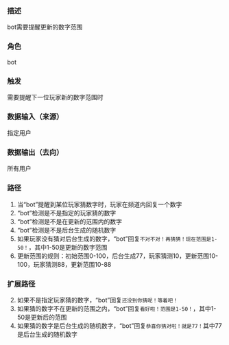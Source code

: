 ### 描述

bot需要提醒更新的数字范围

### 角色

bot

### 触发

需要提醒下一位玩家新的数字范围时

### 数据输入（来源）

指定用户

### 数据输出（去向）

所有用户

### 路径

1. 当“bot”提醒到某位玩家猜数字时，玩家在频道内回复一个数字
2. “bot”检测是不是指定的玩家猜的数字
3. “bot”检测是不是在更新的范围内的数字
4. “bot”检测是不是后台生成的随机数字
5. 如果玩家没有猜对后台生成的数字，“bot”回复```不对不对！再猜猜！现在范围是1-50！```，其中1-50是更新的数字范围
6. 更新范围的规则：初始范围0-100，后台生成77，玩家猜测10，更新范围10-100，玩家猜测88，更新范围10-88

### 扩展路径

2. 如果不是指定玩家猜的数字，“bot”回复```还没到你猜呢！等着吧！```
3. 如果猜的数字不在更新的范围之内，“bot”回复```看好啦！范围是1-50！```，其中1-50是更新后的范围
4. 如果猜的数字是后台生成的随机数字，“bot”回复```恭喜你猜对啦！就是77！```其中77是后台生成的随机数字
